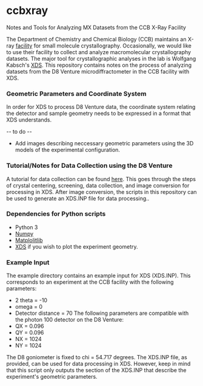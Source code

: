 # ccbxray
Notes and Tools for Analyzing MX Datasets from the CCB X-Ray Facility

The Department of Chemistry and Chemical Biology (CCB) maintains an X-ray [facility](https://chemistry.harvard.edu/pages/x-ray-laboratory) for small molecule crystallography.
Occasionally, we would like to use their facility to collect and analyze macromolecular crystallography datasets. 
The major tool for crystallographic analyses in the lab is Wolfgang Kabsch's [XDS](http://xds.mpimf-heidelberg.mpg.de/). 
This repository contains notes on the process of analyzing datasets from the D8 Venture microdiffractometer in the CCB facility with XDS. 

### Geometric Parameters and Coordinate System
In order for XDS to process D8 Venture data, the coordinate system relating the detector and sample geometry needs to be expressed in a format that XDS understands. 

-- to do --
- Add images describing neccessary geometric parameters using the 3D models of the experimental configuration.

### Tutorial/Notes for Data Collection using the  D8 Venture
A tutorial for data collection can be found [here](/tutorial/tutorial.md). This goes through the steps of crystal centering, screening, data collection, and image conversion for
processing in XDS. After image conversion, the scripts in this repository can be used to generate an XDS.INP file for data processing..

### Dependencies for Python scripts
- Python 3
- [Numpy](http://www.numpy.org/)
- [Matplolitlib](https://matplotlib.org/)
- [XDS](http://xds.mpimf-heidelberg.mpg.de/) if you wish to plot the experiment geometry.

### Example Input
The example directory  contains an example input for XDS (XDS.INP). This corresponds to an experiment at the CCB facility with the following parameters:
- 2 theta = -10
- omega = 0
- Detector distance = 70
The following parameters are compatible with the photon 100 detector on the D8 Venture:
- QX = 0.096
- QY = 0.096
- NX = 1024
- NY = 1024

The D8 goniometer is fixed to chi = 54.717 degrees. The XDS.INP file, as provided, can be used for data processing in XDS. However, keep in mind that this script only
outputs the section of the XDS.INP that describe the experiment's geometric parameters.
